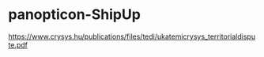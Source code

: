 # panopticon-ShipUp

https://www.crysys.hu/publications/files/tedi/ukatemicrysys_territorialdispute.pdf
